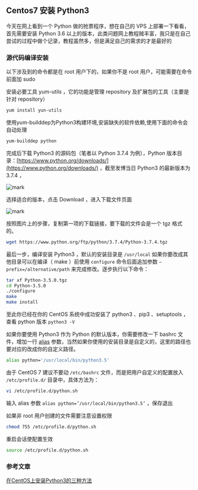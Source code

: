 ## Centos7 安装 Python3

今天在网上看到一个 Python 做的抢票程序，想在自己的 VPS 上部署一下看看，首先需要安装 Python 3.6 以上的版本，此类问题网上教程贼丰富，我只是在自己尝试的过程中做个记录，教程虽然多，但是满足自己的需求的才是最好的

### 源代码编译安装

以下涉及到的命令都是在 root 用户下的，如果你不是 root 用户，可能需要在命令前面加 sudo

安装必要工具 yum-utils ，它的功能是管理 repository 及扩展包的工具（主要是针对 repository）

```bash
yum install yun-utils
```

使用yum-builddep为Python3构建环境,安装缺失的软件依赖,使用下面的命令会自动处理

```bash
yum-builddep python
```

完成后下载 Python3 的源码包（笔者以 Python 3.7.4 为例），Python 版本目录：[https://www.python.org/downloads/](https://www.python.org/downloads/) ，截至发博当日 Python3 的最新版本为 3.7.4 ，

![mark](http://qny.lovem.fun/blog/20190920/Czft4kmSDwGw.png)

选择适合的版本，点击 Download ，进入下载文件页面

![mark](http://qny.lovem.fun/blog/20190920/DNSYxMF8XAOB.png)

按照图片上的步骤，复制第一项的下载链接，要下载的文件会是一个 tgz 格式的。

```bash
wget https://www.python.org/ftp/python/3.7.4/Python-3.7.4.tgz
```

最后一步，编译安装 Python3 ，默认的安装目录是 `/usr/local` 如果你要改成其他目录可以在编译（ make ）前使用 `configure` 命令后面追加参数 `–prefix=/alternative/path` 来完成修改。逐步执行以下命令：

```bash
tar xf Python-3.5.0.tgz
cd Python-3.5.0
./configure
make
make install
```

至此你已经在你的 CentOS 系统中成功安装了 python3 、pip3 、setuptools ，查看 python 版本 `python3 -V` 

如果你要使用 Python3 作为 Python 的默认版本，你需要修改一下 bashrc 文件，增加一行 [alias](https://www.centos.bz/tag/alias/) 参数，当然如果你使用的安装目录是自定义的，这里的路径也要对应的改成你的自定义路径。

```bash
alias python='/usr/local/bin/python3.5'
```

由于 CentOS 7 建议不要动 `/etc/bashrc` 文件，而是把用户自定义的配置放入 `/etc/profile.d/` 目录中，具体方法为：

```bash
vi /etc/profile.d/python.sh
```

输入 alias 参数 `alias python=’/usr/local/bin/python3.5’` ，保存退出

如果非 root 用户创建的文件需要注意设置权限

```bash
chmod 755 /etc/profile.d/python.sh
```

重启会话使配置生效

```bash
source /etc/profile.d/python.sh
```

### 参考文章

[在CentOS上安装Python3的三种方法]([https://www.centos.bz/2018/01/%E5%9C%A8centos%E4%B8%8A%E5%AE%89%E8%A3%85python3%E7%9A%84%E4%B8%89%E7%A7%8D%E6%96%B9%E6%B3%95/](https://www.centos.bz/2018/01/在centos上安装python3的三种方法/))

